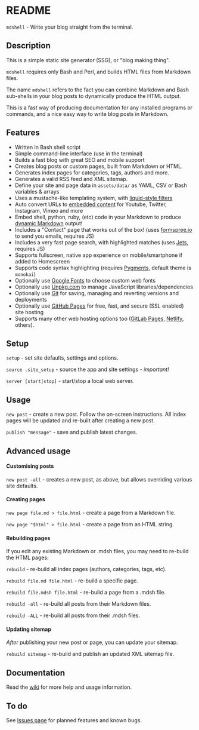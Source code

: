 # README

`mdshell` - Write your blog straight from the terminal.

## Description

This is a simple static site generator (SSG), or "blog making thing".

`mdshell` requires only Bash and Perl, and builds HTML files from Markdown files.

The name `mdshell` refers to the fact you can combine Markdown and Bash sub-shells in your blog posts to dynamically produce the HTML output.

This is a fast way of producing documentation for any installed programs or commands, and a nice easy way to write blog posts in Markdown.

## Features

- Written in Bash shell script
- Simple command-line interface (use in the terminal)
- Builds a fast blog with great SEO and mobile support
- Creates blog posts or custom pages, built from Markdown or HTML.
- Generates index pages for categories, tags, authors and more.
- Generates a valid RSS feed and XML sitemap.
- Define your site and page data in `assets/data/` as YAML, CSV or Bash variables & arrays
- Uses a mustache-like templating system, with [liquid-style filters](https://sc0ttj.github.io/mdsh/posts/2019/07/13/liquid-filters.html)
- Auto convert URLs to [embedded content](https://sc0ttj.github.io/mdsh/posts/2019/09/14/embedding-youtube-videos-tweets-codepens-and-other-third-party-content.html) for Youtube, Twitter, Instagram, Vimeo and more
- Embed shell, python, ruby, (etc) code in your Markdown to produce [dynamic Markdown](https://sc0ttj.github.io/mdsh/posts/2019/06/29/adding-support-for-more-embedded-languages.html) output!
- Includes a "Contact" page that works out of the box! (uses [formspree.io](http://formspree.io) to send you emails, requires JS)
- Includes a very fast page search, with highlighted matches (uses [Jets](https://jets.js.org/), requires JS)
- Supports fullscreen, native app experience on mobile/smartphone if added to Homescreen
- Supports code syntax highlighting (requires [Pygments](http://pygments.org/), default theme is `monokai`)
- Optionally use [Google Fonts](https://fonts.google.com/) to choose custom web fonts
- Optionally use [Unpkg.com](http://unpkg.com) to manage JavaScript libraries/dependencies
- Optionally use [Git](https://kbroman.org/github_tutorial/) for saving, managing and reverting versions and deployments
- Optionally use [GitHub Pages](https://pages.github.com/) for free, fast, and secure (SSL enabled) site hosting
- Supports many other web hosting options too ([GitLab Pages](https://about.gitlab.com/product/pages/), [Netlify](https://www.netlify.com/docs/continuous-deployment/), others).

## Setup

`setup` - set site defaults, settings and options.

`source .site_setup` - source the app and site settings - _important!_

`server [start|stop]` - start/stop a local web server.

## Usage

`new post` - create a new post. Follow the on-screen instructions. All index pages will be updated and re-built after creating a new post.

`publish "message"` - save and publish latest changes.

## Advanced usage

#### Customising posts

`new post -all` - creates a new post, as above, but allows overriding various site defaults.

#### Creating pages

`new page file.md > file.html` - create a page from a Markdown file.

`new page "$html" > file.html` - create a page from an HTML string.

#### Rebuilding pages

If you edit any existing Markdown or .mdsh files, you may need to re-build the HTML pages:

`rebuild` - re-build all index pages (authors, categories, tags, etc).

`rebuild file.md file.html` - re-build a specific page.

`rebuild file.mdsh file.html` - re-build a page from a .mdsh file.

`rebuild -all` - re-build all posts from their Markdown files.

`rebuild -ALL` - re-build all posts from their .mdsh files.

#### Updating sitemap

_After_ publishing your new post or page, you can update your sitemap.

`rebuild sitemap` - re-build and publish an updated XML sitemap file.

## Documentation

Read the [wiki](https://github.com/sc0ttj/mdsh/wiki) for more help and usage information.

## To do

See [Issues page](https://github.com/sc0ttj/mdsh/issues) for planned features and known bugs.
